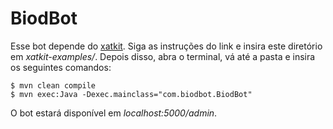 # BiodBot
Esse bot depende do [xatkit](https://github.com/xatkit-bot-platform/xatkit/wiki/Build-Xatkit). Siga as instruções do link e insira este diretório em *xatkit-examples/*.
Depois disso, abra o terminal, vá até a pasta e insira os seguintes comandos:
```command
$ mvn clean compile
$ mvn exec:Java -Dexec.mainclass="com.biodbot.BiodBot"
```
O bot estará disponível em *localhost:5000/admin*.

